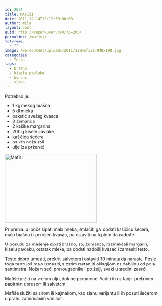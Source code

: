 ```yaml
---
id: 2054
title: MAFIŠI
date: 2011-12-14T12:12:59+00:00
author: mila
layout: post
guid: http://superkuvar.com/?p=2054
permalink: /mafisi/
totvreme:
  - ""
image: /wp-content/uploads/2011/12/Mafisi-940x198.jpg
categories:
  - Testa
tags:
  - brašno
  - kisela pavlaka
  - kvasac
  - mleko
---
```

Potrebno je:

  * 1 kg mekog brašna
  * 5 dl mleka
  * paketić svežeg kvasca
  * 3 žumanca
  * 2 kašike margarina
  * 200 g kisele pavlake
  * kašičica šećera
  * na vrh noža soli
  * ulje (za prženje)

[<img class="alignnone size-medium wp-image-7087" src="//superkuvar.com/wp-content/uploads/2011/12/Mafisi-300x225.jpg" alt="Mafisi" width="300" height="225" />](//superkuvar.com/wp-content/uploads/2011/12/Mafisi.jpg)

Priprema: u lonče sipati malo mleka, smlačiti ga, dodati kašičicu šećera, malo brašna i izmrvljen kvasac, pa ostaviti na toplom da nadođe.

U posudu za mešenje sipati brašno, so, žumanca, razmekšali margarin, kiselu pavlaku, ostatak mleka, pa dodati nadošli kvasac i zamesiti testo.

Testo dobro umesiti, prekriti salvetom i ostaviti 30 minuta da naraste. Posle toga testo još malo izmesiti, a zatim rastanjiti oklagijom na debljinu od pola santimetra. Nožem seći pravougaonike i po želji, svaki u sredini zaseći.

Mafiše pržiti na vrelom ulju, dok ne porumene. Vaditi ih na tanjir prekriven papirnim ubrusom ili salvetom.

Mafiše služiti sa sirom ili kajmakom, kao slanu varijantu ili ih posuti šećerom u prahu zamirisanim vanilom.